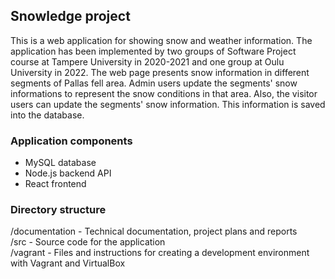 ## Snowledge project
This is a web application for showing snow and weather information. The application has been implemented by two groups of Software Project course at Tampere University in 2020-2021 and one group at Oulu University in 2022. 
The web page presents snow information in different segments of Pallas fell area. Admin users update the segments' snow informations to represent the snow conditions in that area. Also, the visitor users can update the segments' snow information. This information is saved into the database.

### Application components
- MySQL database<br/>
- Node.js backend API<br/>
- React frontend<br/>

### Directory structure
  /documentation - Technical documentation, project plans and reports <br/>
  /src - Source code for the application<br/>
  /vagrant - Files and instructions for creating a development environment with Vagrant and VirtualBox
  